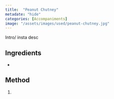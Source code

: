 ```yaml
---
title:  "Peanut Chutney"
metadate: "hide"
categories: [Accompaniments]
image: "/assets/images/used/peanut-chutney.jpg"
---
```


Intro/ insta desc 

## Ingredients

- 

## Method

1. 

